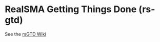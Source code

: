 RealSMA Getting Things Done (rs-gtd)
======

See the [rsGTD Wiki](https://github.com/derick-schoonbee/rs-gtd/wiki)


